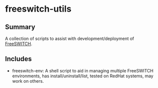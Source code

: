 # freeswitch-utils

## Summary

A collection of scripts to assist with development/deployment of [FreeSWITCH](http://www.freeswitch.org).

## Includes

 * freeswitch-env: A shell script to aid in managing multiple FreeSWITCH environments, has install/uninstall/list, tested on RedHat systems, may work on others.
